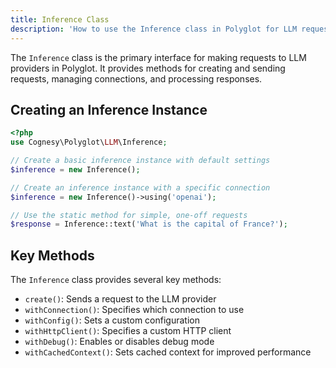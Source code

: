 ```yaml
---
title: Inference Class
description: 'How to use the Inference class in Polyglot for LLM requests'
---
```


The `Inference` class is the primary interface for making requests to LLM providers in Polyglot. It provides methods for creating and sending requests, managing connections, and processing responses.


## Creating an Inference Instance

```php
<?php
use Cognesy\Polyglot\LLM\Inference;

// Create a basic inference instance with default settings
$inference = new Inference();

// Create an inference instance with a specific connection
$inference = new Inference()->using('openai');

// Use the static method for simple, one-off requests
$response = Inference::text('What is the capital of France?');
```


## Key Methods

The `Inference` class provides several key methods:

- `create()`: Sends a request to the LLM provider
- `withConnection()`: Specifies which connection to use
- `withConfig()`: Sets a custom configuration
- `withHttpClient()`: Specifies a custom HTTP client
- `withDebug()`: Enables or disables debug mode
- `withCachedContext()`: Sets cached context for improved performance
